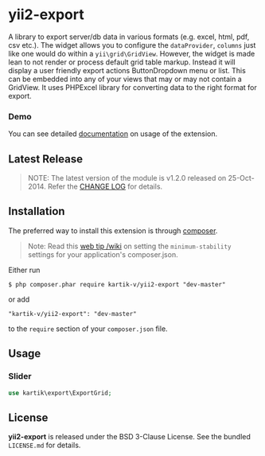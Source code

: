 yii2-export
===========

A library to export server/db data in various formats (e.g. excel, html, pdf, csv etc.). The widget allows you to configure the `dataProvider`, `columns` just like one would do within a `yii\grid\GridView`. However, the widget is made lean to not render or process default grid table markup. Instead it will display a user friendly export actions ButtonDropdown menu or list. This can be embedded into any of your views that may or may not contain a GridView. It uses PHPExcel library for converting data to the right format for export.

### Demo
You can see detailed [documentation](http://demos.krajee.com/export) on usage of the extension.

## Latest Release
>NOTE: The latest version of the module is v1.2.0 released on 25-Oct-2014. Refer the [CHANGE LOG](https://github.com/kartik-v/yii2-export/blob/master/CHANGE.md) for details.

## Installation

The preferred way to install this extension is through [composer](http://getcomposer.org/download/).

> Note: Read this [web tip /wiki](http://webtips.krajee.com/setting-composer-minimum-stability-application/) on setting the `minimum-stability` settings for your application's composer.json.

Either run

```
$ php composer.phar require kartik-v/yii2-export "dev-master"
```

or add

```
"kartik-v/yii2-export": "dev-master"
```

to the ```require``` section of your `composer.json` file.

## Usage

### Slider

```php
use kartik\export\ExportGrid;
```

## License

**yii2-export** is released under the BSD 3-Clause License. See the bundled `LICENSE.md` for details.
